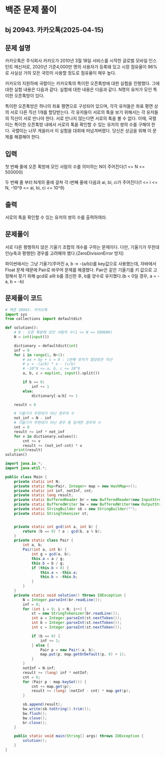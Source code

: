 # 백준 문제 풀이

## bj 20943. 카카오톡(2025-04-15)

## 문제 설명

카카오톡은 주식회사 카카오가 2010년 3월 18일 서비스를 시작한 글로벌 모바일 인스턴트 메신저로, 2020년 기준4,000만 명의 사용자가 등록돼 있고 시장 점유율이 96%로 사실상 거의 모든 국민이 사용할 정도로 점유율이 매우 높다.

카카오의 지원하에 국렬이는 카카오톡의 특이한 오픈톡방에 대한 실험을 진행했다. 그에 대한 실험 내용은 다음과 같다. 실험에 대한 내용은 다음과 같다.
N명의 유저가 모인 특이한 오픈톡방이 있다.

특이한 오픈톡방은 하나의 좌표 평면으로 구성되어 있으며, 각각 유저들은 좌표 평면 상의 서로 다른 직선 1개를 할당받는다.
각 유저들이 서로의 톡을 보기 위해서는 각 유저들의 직선이 서로 만나야 한다. 서로 만나지 않는다면 서로의 톡을 볼 수 없다.
이때, 국렬이는 특이한 오픈톡방 내에서 서로의 톡을 확인할 수 있는 유저의 쌍의 수를 구해야 한다. 국렬이는 너무 게을러서 이 실험을 대회에 떠넘겨버렸다. 당신은 상금을 위해 이 문제를 해결해야 한다.

## 입력

첫 번째 줄에 오픈 톡방에 모인 사람의 수를 의미하는 N이 주어진다(1 <= N <= 500000)

두 번째 줄 부터 N개의 줄에 걸쳐 각 i번째 줄에 다음과 ai, bi, ci가 주어진다(1 <= i <= N, -10^9 <= ai, bi, ci <= 10^9)

## 출력

서로의 톡을 확인할 수 있는 유저의 쌍의 수를 출력하여라.

## 문제풀이

서로 다른 평행하지 않은 기울기 조합의 개수를 구하는 문제이다. 다만, 기울기가 무한대인(y축과 평행한) 경우를 고려해야 했다.(ZeroDivisionError 방지)

파이썬에서는 그냥 기울기(주어진 a, b -> -(a/b))를 key값으로 사용했는데, 자바에서 Float 문제 때문에 Pair로 바꾸어 문제를 해결했다. Pair은 같은 기울기를 키 값으로 고정해서 찾기 위해 gcd로 a와 b를 갱신한 후, b를 양수로 유지했다.(b < 0일 경우, a = -a, b = -b)

## 문제풀이 코드

```python
# 백준 20943. 카카오톡
import sys
from collections import defaultdict

def solution():
    # N : 오픈 톡방에 모인 사람의 수(1 <= N <= 500000)
    N = int(input())

    dictionary = defaultdict(int)
    inf = 0
    for i in range(1, N+1):
        # ax + by + c = 0 : i번째 유저가 할당받은 직선
        # y = -(a/b) * x - (c/b)
        # -10^9 <= a, b, c <= 10^9
        a, b, c = map(int, input().split())

        if b == 0:
            inf += 1
        else:
            dictionary[-a/b] += 1

    result = 0

    # 기울기가 무한대가 아닌 경우의 수
    not_inf = N - inf
    # 기울기가 무한대가 아닌 경우 중 탐색한 경우의 수
    cnt = 0
    result += inf * not_inf
    for v in dictionary.values():
        cnt += v
        result += (not_inf-cnt) * v
    print(result)
solution()
```

```java
import java.io.*;
import java.util.*;

public class Main {
    private static int N;
    private static Map<Pair, Integer> map = new HashMap<>();
    private static int inf, notInf, cnt;
    private static long result;
    private static BufferedReader br = new BufferedReader(new InputStreamReader(System.in));
    private static BufferedWriter bw = new BufferedWriter(new OutputStreamWriter(System.out));
    private static StringBuilder sb = new StringBuilder("");
    private static StringTokenizer st;


    private static int gcd(int a, int b) {
        return (b == 0) ? a : gcd(b, a % b);
    }
    private static class Pair {
        int a, b;
        Pair(int a, int b) {
            int g = gcd(a, b);
            this.a = a / g;
            this.b = b / g;
            if (this.b < 0) {
                this.a = -this.a;
                this.b = -this.b;
            }
        }
    }
    private static void solution() throws IOException {
        N = Integer.parseInt(br.readLine());
        inf = 0;
        for (int i = 0; i < N; i++) {
            st = new StringTokenizer(br.readLine());
            int a = Integer.parseInt(st.nextToken());
            int b = Integer.parseInt(st.nextToken());
            int c = Integer.parseInt(st.nextToken());

            if (b == 0) {
                inf += 1;
            } else {
                Pair p = new Pair(-a, b);
                map.put(p, map.getOrDefault(p, 0) + 1);
            }
        }
        notInf = N-inf;
        result += (long) inf * notInf;
        cnt = 0;
        for (Pair p : map.keySet()) {
            cnt += map.get(p);
            result += (long) (notInf - cnt) * map.get(p);
        }

        sb.append(result);
        bw.write(sb.toString().trim());
        bw.flush();
        bw.close();
        br.close();
    }

    public static void main(String[] args) throws IOException {
        solution();
    }
}
```
